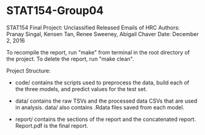 # STAT154-Group04

STAT154 Final Project: Unclassified Released Emails of HRC
Authors: Pranay Singal, Kensen Tan, Renee Sweeney, Abigail Chaver
Date: December 2, 2016

To recompile the report, run "make" from terminal in the root directory of the project.
To delete the report, run "make clean".

Project Structure:

* code/ contains the scripts used to preprocess the data, build each of the three models, and predict values for the test set.

* data/ contains the raw TSVs and the processed data CSVs that are used in analysis. data/ also contains .Rdata files saved from each model.

* report/ contains the sections of the report and the concatenated report. Report.pdf is the final report.



